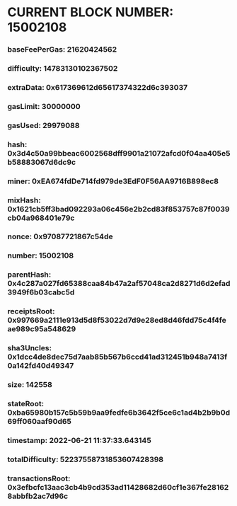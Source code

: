 # CURRENT BLOCK NUMBER: 15002108

### baseFeePerGas: 21620424562
### difficulty: 14783130102367502
### extraData: 0x617369612d65617374322d6c393037
### gasLimit: 30000000
### gasUsed: 29979088
### hash: 0x3d4c50a99bbeac6002568dff9901a21072afcd0f04aa405e5b58883067d6dc9c
### miner: 0xEA674fdDe714fd979de3EdF0F56AA9716B898ec8
### mixHash: 0x1621cb5ff3bad092293a06c456e2b2cd83f853757c87f0039cb04a968401e79c
### nonce: 0x97087721867c54de
### number: 15002108
### parentHash: 0x4c287a027fd65388caa84b47a2af57048ca2d8271d6d2efad3949f6b03cabc5d
### receiptsRoot: 0x997669a2111e913d5d8f53022d7d9e28ed8d46fdd75c4f4feae989c95a548629
### sha3Uncles: 0x1dcc4de8dec75d7aab85b567b6ccd41ad312451b948a7413f0a142fd40d49347
### size: 142558
### stateRoot: 0xba65980b157c5b59b9aa9fedfe6b3642f5ce6c1ad4b2b9b0d69ff060aaf90d65
### timestamp: 2022-06-21 11:37:33.643145
### totalDifficulty: 52237558731853607428398
### transactionsRoot: 0x3efbcfc13aac3cb4b9cd353ad11428682d60cf1e367fe281628abbfb2ac7d96c
